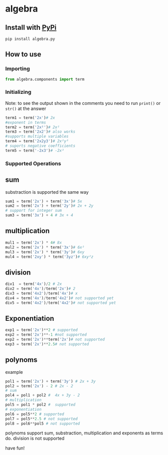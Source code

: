 # algebra

##  Install with [PyPi](https://pypi.org/)
```
pip install algebra.py
```
## How to use
### Importing
```python
from algebra.components import term
```
### Initializing
Note: to see the output shown in the comments you need to run `print()` or `str()` at the answer
```python
term1 = term('2x')# 2x
#exponent in terms
term2 = term('2x²')# 2x²
term3 = term('2x2')# also works
#supports multiple variables
term4 = term('2x2y3')# 2x²y³
# suports negative coefficients
term5 = term('-2x3')# -2x³
```
### Supported Operations 
sum 
---
substraction is supported the same way
```python
sum1 = term('2x') + term('3x')# 5x
sum2 = term('2x') + term('2y')# 2x + 2y
# support for integer sum
sum3 = term('3x') + 4 # 3x + 4
```
 multiplication
 ---
```python
mul1 = term('2x') * 4# 8x
mul2 = term('2x') * term('3x')# 6x²
mul3 = term('2x') * term('3y')# 6xy
mul4 = term('2xy') * term('3yz')# 6xy²z
```
division
---
```python
div1  = term('4x')/2 # 2x
div2 = term('4x')/term('2x')# 2
div3 = term('4x2')/term('4x')# x
div4 = term('4x')/term('4x2')# not supported yet
div5 = term('4x2')/term('4x2')# not supported yet
```

Exponentiation
---
```python
exp1 = term('2x')**2 # supported
exp2 = term('2x')**-1 #not supported
exp2 = term('2x')**term('2x')# not supported
exp3 = term('2x')**2.5# not supported
```
polynoms
---
example
```python
pol1 = term('2x') + term('3y') # 2x + 3y
pol2 = term('2x') - 2 # 2x - 2
# sum
pol4 = pol1 + pol2 #  4x + 3y - 2
# multiplication
pol5 = pol1 * pol2 #  supported
# exponentiation
pol6 = pol5**2 # supported
pol7 = pol5**2.5 # not supported
pol8 = pol6**pol5 # not supported
```
polynoms support sum, substraction, multiplication and exponents as terms do.
division is not supported

have fun!










